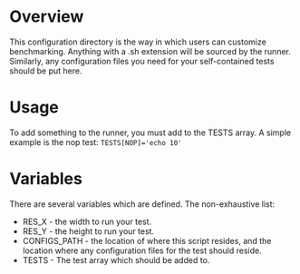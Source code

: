 Overview
========
This configuration directory is the way in which users can customize
benchmarking. Anything with a .sh extension will be sourced by the runner.
Similarly, any configuration files you need for your self-contained tests should
be put here.

Usage
=====
To add something to the runner, you must add to the TESTS array. A simple
example is the nop test:
`TESTS[NOP]='echo 10'`

Variables
=========
There are several variables which are defined. The non-exhaustive list:
- RES_X - the width to run your test.
- RES_Y - the height to run your test.
- CONFIGS_PATH - the location of where this script resides, and the location
  where any configuration files for the test should reside.
- TESTS - The test array which should be added to.
